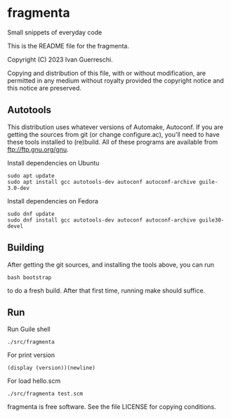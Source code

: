 # fragmenta
Small snippets of everyday code

This is the README file for the fragmenta.

Copyright (C) 2023 Ivan Guerreschi.

Copying and distribution of this file, with or without modification,
are permitted in any medium without royalty provided the copyright
notice and this notice are preserved.

Autotools
---------

This distribution uses whatever versions of Automake, Autoconf.
If you are getting the sources from git (or change configure.ac), you'll
need to have these tools installed to (re)build.
All of these programs are available from
ftp://ftp.gnu.org/gnu.

Install dependencies on Ubuntu
    
    sudo apt update
    sudo apt install gcc autotools-dev autoconf autoconf-archive guile-3.0-dev

Install dependencies on Fedora
    
    sudo dnf update
    sudo dnf install gcc autotools-dev autoconf autoconf-archive guile30-devel

Building
--------

After getting the git sources, and installing the tools above, you
can run

    bash bootstrap

to do a fresh build.  After that first time, running make should suffice.

Run
---

Run Guile shell

    ./src/fragmenta

For print version
    
    (display (version))(newline)

For load hello.scm
    
    ./src/fragmenta test.scm

fragmenta is free software. See the file LICENSE for copying conditions.
